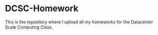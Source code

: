 # DCSC-Homework

This is the repository where I upload all my homeworks for the Datacenter Scale Computing Class. 
